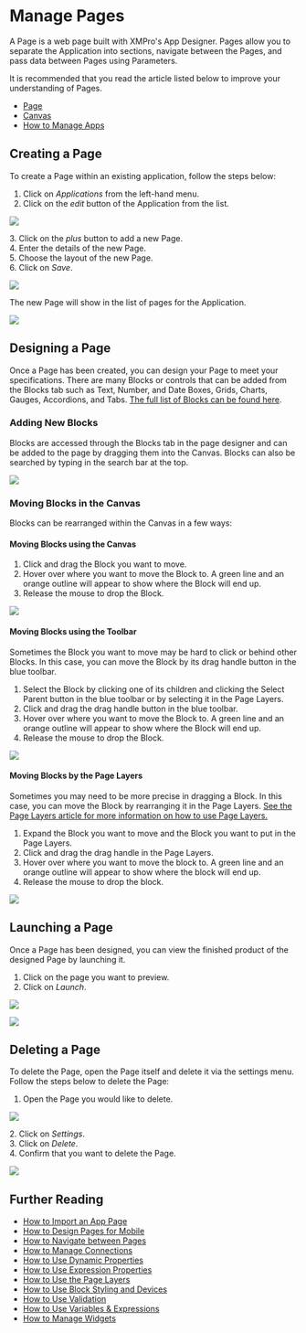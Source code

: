 # Manage Pages

A Page is a web page built with XMPro's App Designer. Pages allow you to separate the Application into sections, navigate between the Pages, and pass data between Pages using Parameters.&#x20;

<!-- unsupported tag removed -->
It is recommended that you read the article listed below to improve your understanding of Pages.

* [Page](../../concepts/application/page.md)
* [Canvas](../../concepts/application/canvas.md)
* [How to Manage Apps](manage-apps.md)
<!-- unsupported tag removed -->

## Creating a Page

To create a Page within an existing application, follow the steps below:

1. Click on _Applications_ from the left-hand menu.
2. Click on the _edit_ button of the Application from the list.

![](<../../.gitbook/assets/image (445).png>)

&#x20;   3\. Click on the _plus_ button to add a new Page.\
&#x20;   4\. Enter the details of the new Page.\
&#x20;   5\. Choose the layout of the new Page.\
&#x20;   6\. Click on _Save_.

![](<../../.gitbook/assets/image (25).png>)

The new Page will show in the list of pages for the Application.

![](../../.gitbook/assets/3.jpg)

## Designing a Page

Once a Page has been created, you can design your Page to meet your specifications. There are many Blocks or controls that can be added from the Blocks tab such as Text, Number, and Date Boxes, Grids, Charts, Gauges, Accordions, and Tabs. [The full list of Blocks can be found here](../../concepts/application/block.md#list-of-blocks).&#x20;

### Adding New Blocks

Blocks are accessed through the Blocks tab in the page designer and can be added to the page by dragging them into the Canvas. Blocks can also be searched by typing in the search bar at the top.&#x20;

![](../../.gitbook/assets/4.jpg)

### Moving Blocks in the Canvas

Blocks can be rearranged within the Canvas in a few ways:

#### Moving Blocks using the Canvas

1. Click and drag the Block you want to move.
2. Hover over where you want to move the Block to. A green line and an orange outline will appear to show where the Block will end up.
3. Release the mouse to drop the Block.

![](<../../.gitbook/assets/Drag in the Canvas.gif>)

#### Moving Blocks using the Toolbar

Sometimes the Block you want to move may be hard to click or behind other Blocks. In this case, you can move the Block by its drag handle button in the blue toolbar.

1. Select the Block by clicking one of its children and clicking the Select Parent button in the blue toolbar or by selecting it in the Page Layers.
2. Click and drag the drag handle button in the blue toolbar.
3. Hover over where you want to move the Block to. A green line and an orange outline will appear to show where the Block will end up.
4. Release the mouse to drop the Block.

![](<../../.gitbook/assets/Drag by handle.gif>)

#### Moving Blocks by the Page Layers

Sometimes you may need to be more precise in dragging a Block. In this case, you can move the Block by rearranging it in the Page Layers. [See the Page Layers article for more information on how to use Page Layers.](use-page-layers.md)

1. Expand the Block you want to move and the Block you want to put in the Page Layers.
2. Click and drag the drag handle in the Page Layers.
3. Hover over where you want to move the block to. A green line and an orange outline will appear to show where the block will end up.
4. Release the mouse to drop the block.

![](<../../.gitbook/assets/Drag by Page Layers.gif>)

## Launching a Page

Once a Page has been designed, you can view the finished product of the designed Page by launching it.

1. Click on the page you want to preview.
2. Click on _Launch_.&#x20;

![](../../.gitbook/assets/5.jpg)

![](../../.gitbook/assets/Page\_4.png)

## Deleting a Page

To delete the Page, open the Page itself and delete it via the settings menu. Follow the steps below to delete the Page:

1. Open the Page you would like to delete.

![](../../.gitbook/assets/7.jpg)

&#x20;   2\. Click on _Settings_.\
&#x20;   3\. Click on _Delete_.\
&#x20;   4\. Confirm that you want to delete the Page.

![](../../.gitbook/assets/8.jpg)

## Further Reading

* [How to Import an App Page](import-an-app-page.md)
* [How to Design Pages for Mobile](design-pages-for-mobile.md)
* [How to Navigate between Pages](navigate-between-pages.md)
* [How to Manage Connections](manage-connections.md)&#x20;
* [How to Use Dynamic Properties](use-dynamic-properties.md)
* [How to Use Expression Properties](use-expression-properties.md)
* [How to Use the Page Layers](use-page-layers.md)
* [How to Use Block Styling and Devices](use-block-styling-and-devices.md)
* [How to Use Validation](use-validation.md)
* [How to Use Variables & Expressions](use-variables-and-expressions.md)
* [How to Manage Widgets](manage-widgets.md)
